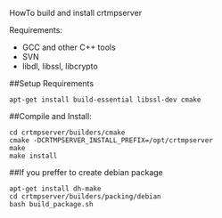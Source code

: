 HowTo build and install crtmpserver

Requirements:
* GCC and other C++ tools
* SVN
* libdl, libssl, libcrypto

##Setup Requirements

    apt-get install build-essential libssl-dev cmake

##Compile and Install:

    cd crtmpserver/builders/cmake
    cmake -DCRTMPSERVER_INSTALL_PREFIX=/opt/crtmpserver
    make
    make install

##If you preffer to create debian package

    apt-get install dh-make
    cd crtmpserver/builders/packing/debian
    bash build_package.sh

